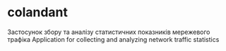 # colandant
Застосунок збору та аналізу статистичних показників мережевого трафіка
Application for collecting and analyzing network traffic statistics
